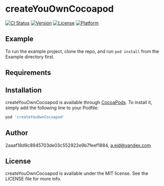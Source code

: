 # createYouOwnCocoapod

[![CI Status](http://img.shields.io/travis/2aaaf18d9c8945703de03c552922e9b7feef1884/createYouOwnCocoapod.svg?style=flat)](https://travis-ci.org/2aaaf18d9c8945703de03c552922e9b7feef1884/createYouOwnCocoapod)
[![Version](https://img.shields.io/cocoapods/v/createYouOwnCocoapod.svg?style=flat)](http://cocoapods.org/pods/createYouOwnCocoapod)
[![License](https://img.shields.io/cocoapods/l/createYouOwnCocoapod.svg?style=flat)](http://cocoapods.org/pods/createYouOwnCocoapod)
[![Platform](https://img.shields.io/cocoapods/p/createYouOwnCocoapod.svg?style=flat)](http://cocoapods.org/pods/createYouOwnCocoapod)

## Example

To run the example project, clone the repo, and run `pod install` from the Example directory first.

## Requirements

## Installation

createYouOwnCocoapod is available through [CocoaPods](http://cocoapods.org). To install
it, simply add the following line to your Podfile:

```ruby
pod 'createYouOwnCocoapod'
```

## Author

2aaaf18d9c8945703de03c552922e9b7feef1884, a.eid@yandex.com

## License

createYouOwnCocoapod is available under the MIT license. See the LICENSE file for more info.

